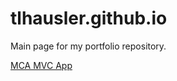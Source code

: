 # tlhausler.github.io

Main page for my portfolio repository.

[MCA MVC App](https://github.com/tlhausler/mca-mvc)
